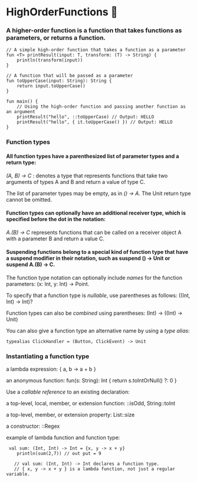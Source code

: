 # HighOrderFunctions 👠

### A higher-order function is a function that takes functions as parameters, or returns a function.

```
// A simple high-order function that takes a function as a parameter
fun <T> printResult(input: T, transform: (T) -> String) {
    println(transform(input))
}

// A function that will be passed as a parameter
fun toUpperCase(input: String): String {
    return input.toUpperCase()
}

fun main() {
    // Using the high-order function and passing another function as an argument
    printResult("hello", ::toUpperCase) // Output: HELLO
    printResult("hello", { it.toUpperCase() }) // Output: HELLO
}
```

### Function types
 #### All function types have a parenthesized list of parameter types and a return type:
 *(A, B) -> C* : denotes a type that represents functions that take two arguments of types A and B and return a value of type C.

  The list of parameter types may be empty, as in *() -> A*. The Unit return type cannot be omitted.

  #### Function types can optionally have an additional receiver type, which is specified before the dot in the notation:
  
  *A.(B) -> C* represents functions that can be called on a receiver object A with a parameter B and return a value C.

  #### Suspending functions belong to a special kind of function type that have a suspend modifier in their notation, such as suspend () -> Unit or suspend A.(B) -> C.

The function type notation can optionally include *names* for the function parameters: (x: Int, y: Int) -> Point.

To specify that a function type is *nullable*, use parentheses as follows: ((Int, Int) -> Int)?

Function types can also be *combined* using parentheses: (Int) -> ((Int) -> Unit)

You can also give a function type an alternative name by using a *type alias*:
```
typealias ClickHandler = (Button, ClickEvent) -> Unit
```

### Instantiating a function type﻿
a lambda expression: { a, b -> a + b }

an anonymous function: fun(s: String): Int { return s.toIntOrNull() ?: 0 }

Use a *callable reference* to an existing declaration:

a top-level, local, member, or extension function: ::isOdd, String::toInt

a top-level, member, or extension property: List<Int>::size

a constructor: ::Regex

example of lambda function and function type:

```
 val sum: (Int, Int) -> Int = {x, y -> x + y}
    println(sum(2,7)) // out put = 9

   // val sum: (Int, Int) -> Int declares a function type.
   // { x, y -> x + y } is a lambda function, not just a regular variable.
 ```

